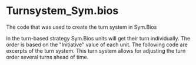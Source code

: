 # Turnsystem_Sym.bios
The code that was used to create the turn system in Sym.Bios

In the turn-based strategy Sym.Bios units will get their turn individually. The order is based on the "Initiative" value of each unit. The following code are excerpts of the turn system. This turn system allows for adjusting the turn order several turns ahead of time.
